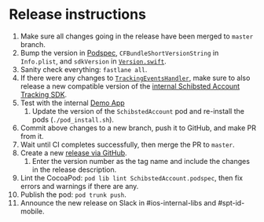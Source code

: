 # Release instructions

1. Make sure all changes going in the release have been merged to `master` branch.
1. Bump the version in [Podspec](SchibstedAccount.podspec), `CFBundleShortVersionString` in `Info.plist`, and `sdkVersion` in [`Version.swift`](Source/Core/Version.swift).
1. Sanity check everything: `fastlane all`.
1. If there were any changes to [`TrackingEventsHandler`](Source/UI/Tracking/TrackingEventsHandler.swift), make sure to also release a new compatible version of the [internal Schibsted Account Tracking SDK](https://github.schibsted.io/spt-identity/identity-sdk-ios-tracking/).
1. Test with the internal [Demo App](https://github.schibsted.io/spt-identity/identity-sdk-ios-tracking/tree/master/DemoApp)
    1. Update the version of the `SchibstedAccount` pod and re-install the pods (`./pod_install.sh`).
1. Commit above changes to a new branch, push it to GitHub, and make PR from it.
1. Wait until CI completes successfully, then merge the PR to `master`.
1. Create a new [release via GitHub](https://github.com/schibsted/account-sdk-ios/releases).
    1. Enter the version number as the tag name and include the changes in the release description.
1. Lint the CocoaPod: `pod lib lint SchibstedAccount.podspec`, then fix errors and warnings if there are any.
1. Publish the pod: `pod trunk push`.
1. Announce the new release on Slack in #ios-internal-libs and #spt-id-mobile.
